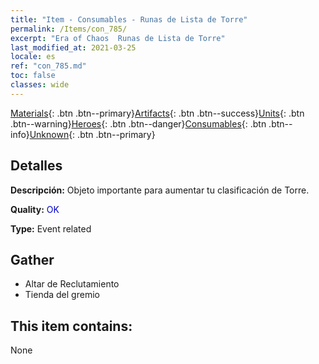 ```yaml
---
title: "Item - Consumables - Runas de Lista de Torre"
permalink: /Items/con_785/
excerpt: "Era of Chaos  Runas de Lista de Torre"
last_modified_at: 2021-03-25
locale: es
ref: "con_785.md"
toc: false
classes: wide
---
```

 [Materials](/es/Items/){: .btn .btn--primary}[Artifacts](/es/Items/Artifacts/){: .btn .btn--success}[Units](/es/Items/Units/){: .btn .btn--warning}[Heroes](/es/Items/Heroes/){: .btn .btn--danger}[Consumables](/es/Items/Consumables/){: .btn .btn--info}[Unknown](/es/Items/Unknown/){: .btn .btn--primary}

## Detalles
 **Descripción:** Objeto importante para aumentar tu clasificación de Torre.

 **Quality:** <span style="color: #0000CD">OK</span>

 **Type:** Event related

## Gather

*    Altar de Reclutamiento 
*    Tienda del gremio 

## This item contains:

  None


